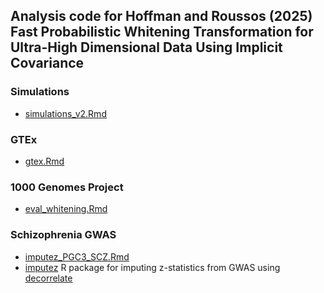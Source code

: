  
## Analysis code for Hoffman and Roussos (2025) Fast Probabilistic Whitening Transformation for Ultra-High Dimensional Data Using Implicit Covariance

### Simulations
- [simulations_v2.Rmd](simulations_v2.Rmd)

### GTEx
- [gtex.Rmd](gtex.Rmd)

### 1000 Genomes Project
- [eval_whitening.Rmd](eval_whitening.Rmd)

### Schizophrenia GWAS
- [imputez_PGC3_SCZ.Rmd](imputez_PGC3_SCZ.Rmd)
- [imputez](https://gabrielhoffman.github.io/imputez) R package for imputing z-statistics from GWAS using [decorrelate](https://gabrielhoffman.github.io/decorrelate)